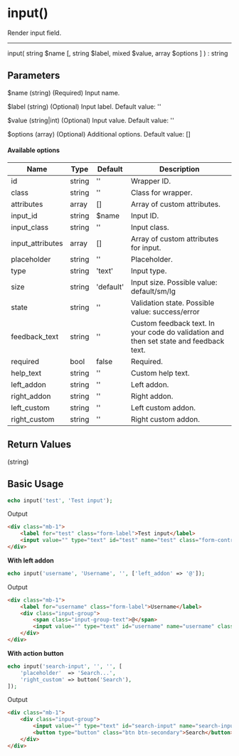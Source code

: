 # input()

Render input field.

---

input( string $name [, string $label, mixed $value, array $options ] ) : string

## Parameters

$name (string) (Required) Input name.

$label (string) (Optional) Input label. Default value: ''

$value (string|int) (Optional) Input value. Default value: ''

$options (array) (Optional) Additional options. Default value: []

#### Available options

| Name             | Type   | Default   | Description                                                                            |
|------------------|--------|-----------|----------------------------------------------------------------------------------------|
| id               | string | ''        | Wrapper ID.                                                                            |
| class            | string | ''        | Class for wrapper.                                                                     |
| attributes       | array  | []        | Array of custom attributes.                                                            |
| input_id         | string | $name     | Input ID.                                                                              |
| input_class      | string | ''        | Input class.                                                                           |
| input_attributes | array  | []        | Array of custom attributes for input.                                                  |
| placeholder      | string | ''        | Placeholder.                                                                           |
| type             | string | 'text'    | Input type.                                                                            |
| size             | string | 'default' | Input size. Possible value: default/sm/lg                                              |
| state            | string | ''        | Validation state. Possible value: success/error                                        |
| feedback_text    | string | ''        | Custom feedback text. In your code do validation and then set state and feedback text. |
| required         | bool   | false     | Required.                                                                              |
| help_text        | string | ''        | Custom help text.                                                                      |
| left_addon       | string | ''        | Left addon.                                                                            |
| right_addon      | string | ''        | Right addon.                                                                           |
| left_custom      | string | ''        | Left custom addon.                                                                     |
| right_custom     | string | ''        | Right custom addon.                                                                    |

## Return Values

(string)

## Basic Usage

```php
echo input('test', 'Test input');
```

Output

```html
<div class="mb-1">
    <label for="test" class="form-label">Test input</label>
    <input value="" type="text" id="test" name="test" class="form-control">
</div>
```

**With left addon**

```php
echo input('username', 'Username', '', ['left_addon' => '@']);
```

Output

```html
<div class="mb-1">
    <label for="username" class="form-label">Username</label>
    <div class="input-group">
        <span class="input-group-text">@</span>
        <input value="" type="text" id="username" name="username" class="form-control">
    </div>
</div>
```

**With action button**

```php
echo input('search-input', '', '', [
    'placeholder'  => 'Search...',
    'right_custom' => button('Search'),
]);
```

Output

```html
<div class="mb-1">
    <div class="input-group">
        <input value="" type="text" id="search-input" name="search-input" placeholder="Search..." class="form-control">
        <button type="button" class="btn btn-secondary">Search</button>
    </div>
</div>
```
